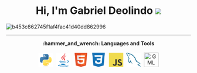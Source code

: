 <h1 align="center">
  Hi, I'm Gabriel Deolindo
  <img src="https://media.giphy.com/media/hvRJCLFzcasrR4ia7z/giphy.gif" width="30px"/>
</h1>

![b453c862745f1af4fac41d40dd862996](https://github.com/user-attachments/assets/941bcb72-9b91-4c10-9ba6-951aab27487f)




---
<div align="center"><b>:hammer_and_wrench: Languages and Tools</b></div>
<br>

<div align="center">
  <img src="https://github.com/devicons/devicon/blob/master/icons/python/python-original.svg" title="Python" alt="Python" width="40" height="40"/>&nbsp;
  <img src="https://github.com/devicons/devicon/blob/master/icons/java/java-original.svg" title="Java" alt="Java" width="40" height="40"/>&nbsp;
  <img src="https://github.com/devicons/devicon/blob/master/icons/html5/html5-original.svg" title="HTML5" alt="HTML" width="40" height="40"/>&nbsp;
  <img src="https://github.com/devicons/devicon/blob/master/icons/css3/css3-plain.svg"  title="CSS3" alt="CSS" width="40" height="40"/>&nbsp;
  <img src="https://github.com/devicons/devicon/blob/master/icons/javascript/javascript-original.svg" title="JavaScript" alt="JavaScript" width="40" height="40"/>&nbsp;
  <img src="https://github.com/devicons/devicon/blob/master/icons/mysql/mysql-original.svg" title="MySQL"  alt="MySQL" width="40" height="40"/>&nbsp;
  <img src="https://upload.wikimedia.org/wikipedia/commons/9/9e/Gamemaker_language.png" title="GML" **alt="Git" width="40" height="40"/>
</div>
<!---
GabrielBoscoDeolindo/GabrielBoscoDeolindo is a ✨ special ✨ repository because its `README.md` (this file) appears on your GitHub profile.
You can click the Preview link to take a look at your changes.
--->

